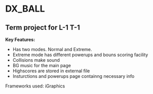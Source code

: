 # DX_BALL
Term project for L-1 T-1
------------------------------
<b>Key Features:</b>
- Has two modes. Normal and Extreme.
- Extreme mode has different powerups and bouns scoring facility
- Collisions make sound
- BG music for the main page
- Highscores are stored in external file
- Insturctions and powerups page containng necessary info

Frameworks used:
  iGraphics
